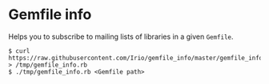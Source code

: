 # Gemfile info

Helps you to subscribe to mailing lists of libraries in a given `Gemfile`.

```shell
$ curl https://raw.githubusercontent.com/Irio/gemfile_info/master/gemfile_info.rb > /tmp/gemfile_info.rb
$ ./tmp/gemfile_info.rb <Gemfile path>
```
